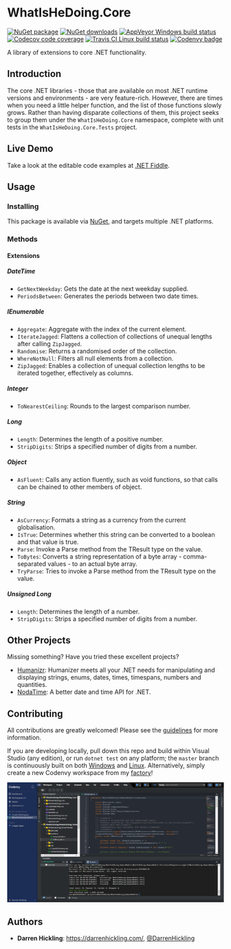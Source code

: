 # WhatIsHeDoing.Core

[![NuGet package](https://img.shields.io/nuget/v/WhatIsHeDoing.Core.svg)](https://www.nuget.org/packages/WhatIsHeDoing.Core/ 'NuGet package')
[![NuGet downloads](https://img.shields.io/nuget/dt/WhatIsHeDoing.Core.svg)](https://www.nuget.org/packages/WhatIsHeDoing.Core/ 'NuGet downloads')
[![AppVeyor Windows build status](https://ci.appveyor.com/api/projects/status/xshdrvqh387kqioe?svg=true)][appveyor]
[![Codecov code coverage](https://codecov.io/gh/WhatIsHeDoing/WhatIsHeDoing.Core/branch/master/graph/badge.svg)](https://codecov.io/gh/WhatIsHeDoing/WhatIsHeDoing.Core 'Codecov code coverage')
[![Travis CI Linux build status](https://travis-ci.org/WhatIsHeDoing/WhatIsHeDoing.Core.svg)][travis]
[![Codenvy badge](https://codenvy.io/factory/resources/codenvy-contribute.svg)][codenvy]

A library of extensions to core .NET functionality.

## Introduction

The core .NET libraries - those that are available on most .NET runtime versions and environments -
are very feature-rich. However, there are times when you need a little helper function, and the list
of those functions slowly grows. Rather than having disparate collections of them, this project seeks
to group them under the `WhatIsHeDoing.Core` namespace, complete with unit tests in the `WhatIsHeDoing.Core.Tests`
project.

## Live Demo

Take a look at the editable code examples at [.NET Fiddle].

## Usage

### Installing

This package is available via [NuGet], and targets multiple .NET platforms.

### Methods

#### Extensions

##### DateTime

* `GetNextWeekday`: Gets the date at the next weekday supplied.
* `PeriodsBetween`: Generates the periods between two date times.

##### IEnumerable

* `Aggregate`: Aggregate with the index of the current element.
* `IterateJagged`: Flattens a collection of collections of unequal lengths after calling `ZipJagged`.
* `Randomise`: Returns a randomised order of the collection.
* `WhereNotNull`: Filters all null elements from a collection.
* `ZipJagged`: Enables a collection of unequal collection lengths to be iterated together, effectively as columns.

##### Integer

* `ToNearestCeiling`: Rounds to the largest comparison number.

##### Long

* `Length`: Determines the length of a positive number.
* `StripDigits`: Strips a specified number of digits from a number.

##### Object

* `AsFluent`: Calls any action fluently, such as void functions, so that calls can be chained to other
members of object.

##### String

* `AsCurrency`: Formats a string as a currency from the current globalisation.
* `IsTrue`: Determines whether this string can be converted to a boolean and that value is true.
* `Parse`: Invoke a Parse method from the TResult type on the value.
* `ToBytes`: Converts a string representation of a byte array - comma-separated values - to an actual byte array.
* `TryParse`: Tries to invoke a Parse method from the TResult type on the value.

##### Unsigned Long

* `Length`: Determines the length of a number.
* `StripDigits`: Strips a specified number of digits from a number.

## Other Projects

Missing something? Have you tried these excellent projects?

* [Humanizr]: Humanizer meets all your .NET needs for manipulating and displaying strings, enums, dates,
times, timespans, numbers and quantities.
* [NodaTime]: A better date and time API for .NET.

## Contributing

All contributions are greatly welcomed! Please see the [guidelines][contributing] for more information.

If you are developing locally, pull down this repo and build within Visual Studio (any edition), or
run `dotnet test` on any platform; the `master` branch is continuously built on both [Windows][appveyor]
and [Linux][travis]. Alternatively, simply create a new Codenvy workspace from my [factory][codenvy]!

![Codenvy workspace](Codenvy-WhatIsHeDoing-NuGet.png)

## Authors

* **Darren Hickling**: https://darrenhickling.com/, [@DarrenHickling]

[.NET Fiddle]: https://dotnetfiddle.net/xXbTcX "C# Online Compiler | .NET Fiddle"
[@DarrenHickling]: https://twitter.com/DarrenHickling "Darren Hickling (@DarrenHickling) | Twitter"
[appveyor]: https://ci.appveyor.com/project/DarrenHickling/whatishedoing-core-e1tc9
    "WhatIsHeDoing.Core - AppVeyor [Windows build]"
[codenvy]: https://codenvy.io/f?id=factorynedmx40ex1ue8pdj "Start development on Codenvy"
[contributing]: CONTRIBUTING.md
[Humanizr]: http://humanizr.net/
[NodaTime]: https://nodatime.org/
[Nuget]: https://www.nuget.org/packages/WhatIsHeDoing.Core/
[travis]: https://travis-ci.org/WhatIsHeDoing/WhatIsHeDoing.Core
    "WhatIsHeDoing/WhatIsHeDoing.Core - Travis CI [Linux build]"
